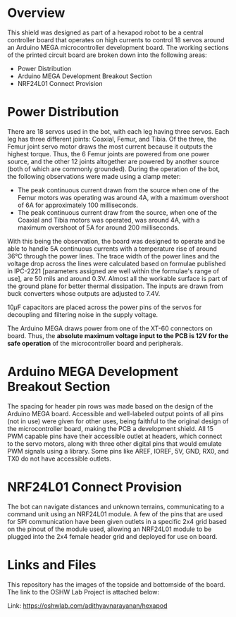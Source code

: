 # Overview
This shield was designed as part of a hexapod robot to be a central controller board that operates on high currents to control 18 servos around an Arduino MEGA microcontroller development board. The working sections of the printed circuit board are broken down into the following areas:
- Power Distribution
- Arduino MEGA Development Breakout Section
- NRF24L01 Connect Provision


# Power Distribution
There are 18 servos used in the bot, with each leg having three servos. Each leg has three different joints: Coaxial, Femur, and Tibia. Of the three, the Femur joint servo motor draws the most current because it outputs the highest torque. Thus, the 6 Femur joints are powered from one power source, and the other 12 joints altogether are powered by another source (both of which are commonly grounded).
During the operation of the bot, the following observations were made using a clamp meter:
- The peak continuous current drawn from the source when one of the Femur motors was operating was around 4A, with a maximum overshoot of 6A for approximately 100 milliseconds.
- The peak continuous current draw from the source, when one of the Coaxial and Tibia motors was operated, was around 4A, with a maximum overshoot of 5A for around 200 milliseconds.

With this being the observation, the board was designed to operate and be able to handle 5A continuous currents with a temperature rise of around 36&deg;C through the power lines. The trace width of the power lines and the voltage drop across the lines were calculated based on formulae published in IPC-2221 [parameters assigned are well within the formulae's range of use], are 50 mils and around 0.3V. Almost all the workable surface is part of the ground plane for better thermal dissipation. The inputs are drawn from buck converters whose outputs are adjusted to 7.4V.

10$`\mu`$F capacitors are placed across the power pins of the servos for decoupling and filtering noise in the supply voltage.

The Arduino MEGA draws power from one of the XT-60 connectors on board. Thus, the **absolute maximum voltage input to the PCB is 12V for the safe operation** of the microcontroller board and peripherals.


# Arduino MEGA Development Breakout Section
The spacing for header pin rows was made based on the design of the Arduino MEGA board. Accessible and well-labeled output points of all pins (not in use) were given for other uses, being faithful to the original design of the microcontroller board, making the PCB a development shield.
All 15 PWM capable pins have their accessible outlet at headers, which connect to the servo motors, along with three other digital pins that would emulate PWM signals using a library. Some pins like AREF, IOREF, 5V, GND, RX0, and TX0 do not have accessible outlets.


# NRF24L01 Connect Provision
The bot can navigate distances and unknown terrains, communicating to a command unit using an NRF24L01 module. A few of the pins that are used for SPI communication have been given outlets in a specific 2x4 grid based on the pinout of the module used, allowing an NRF24L01 module to be plugged into the 2x4 female header grid and deployed for use on board.

# Links and Files
This repository has the images of the topside and bottomside of the board. The link to the OSHW Lab Project is attached below:

Link: https://oshwlab.com/adithyavnarayanan/hexapod

